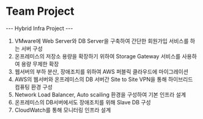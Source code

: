 # Team Project

--- Hybrid Infra Project ---

1. VMware에 Web Server와 DB Server을 구축하여 간단한 회원가입 서비스를 하는 서버 구성
2. 온프레미스의 저장소 용량을 확장하기 위하여 Storage Gateway 서비스를 사용하여 용량 무제한 확장
3. 웹서버의 부하 분산, 장애조치를 위하여  AWS 퍼블릭 클라우드에 마이그레이션
4. AWS의 웹서버와 온프레미스의 DB 서버간 Site to Site VPN을 통해 하이브리드 컴퓨팅 환경 구성
5. Network Load Balancer, Auto scailing 환경을 구성하여 기본 인프라 설계
6. 온프레미스의 DB서버에서도 장애조치를 위해 Slave DB 구성
7. CloudWatch를 통해 모니터링 인프라 설계
